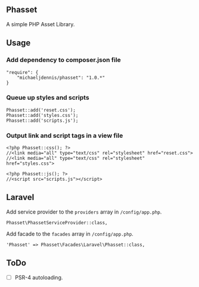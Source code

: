 ## Phasset

A simple PHP Asset Library.

## Usage

### Add dependency to composer.json file
```
"require": {
	"michaeljdennis/phasset": "1.0.*"
}
```

### Queue up styles and scripts
```
Phasset::add('reset.css');
Phasset::add('styles.css');
Phasset::add('scripts.js');
```

### Output link and script tags in a view file
```
<?php Phasset::css(); ?>
//<link media="all" type="text/css" rel="stylesheet" href="reset.css">
//<link media="all" type="text/css" rel="stylesheet" href="styles.css">

<?php Phasset::js(); ?>
//<script src="scripts.js"></script>
```

## Laravel
Add service provider to the `providers` array in `/config/app.php`.

```
Phasset\PhassetServiceProvider::class,
```

Add facade to the `facades` array in `/config/app.php`.

```
'Phasset' => Phasset\Facades\Laravel\Phasset::class,
```

## ToDo
- [ ] PSR-4 autoloading.
